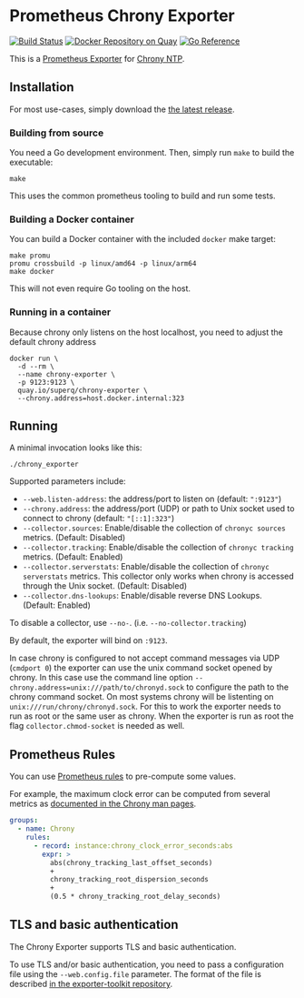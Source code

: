 # Prometheus Chrony Exporter

[![Build Status](https://circleci.com/gh/SuperQ/chrony_exporter/tree/main.svg?style=svg)](https://circleci.com/gh/SuperQ/chrony_exporter/tree/main)
[![Docker Repository on Quay](https://quay.io/repository/superq/chrony-exporter/status "Docker Repository on Quay")](https://quay.io/repository/superq/chrony-exporter)
[![Go Reference](https://pkg.go.dev/badge/github.com/superq/chrony_exporter.svg)](https://pkg.go.dev/github.com/superq/chrony_exporter)

This is a [Prometheus Exporter](https://prometheus.io) for [Chrony NTP](https://chrony-project.org/).

## Installation

For most use-cases, simply download the [the latest
release](https://github.com/superq/chrony_exporter/releases).

### Building from source

You need a Go development environment. Then, simply run `make` to build the
executable:

    make

This uses the common prometheus tooling to build and run some tests.

### Building a Docker container

You can build a Docker container with the included `docker` make target:

    make promu
    promu crossbuild -p linux/amd64 -p linux/arm64
    make docker

This will not even require Go tooling on the host.

### Running in a container

Because chrony only listens on the host localhost, you need to adjust the default chrony address

    docker run \
      -d --rm \
      --name chrony-exporter \
      -p 9123:9123 \
      quay.io/superq/chrony-exporter \
      --chrony.address=host.docker.internal:323

## Running

A minimal invocation looks like this:

    ./chrony_exporter

Supported parameters include:

- `--web.listen-address`: the address/port to listen on (default: `":9123"`)
- `--chrony.address`: the address/port (UDP) or path to Unix socket used to connect to chrony (default: `"[::1]:323"`)
- `--collector.sources`: Enable/disable the collection of `chronyc sources` metrics. (Default: Disabled)
- `--collector.tracking`: Enable/disable the collection of `chronyc tracking` metrics. (Default: Enabled)
- `--collector.serverstats`: Enable/disable the collection of `chronyc serverstats` metrics. This collector only works when chrony is accessed through the Unix socket. (Default: Disabled)
- `--collector.dns-lookups`: Enable/disable reverse DNS Lookups. (Default: Enabled)

To disable a collector, use `--no-`. (i.e. `--no-collector.tracking`)

By default, the exporter will bind on `:9123`.

In case chrony is configured to not accept command messages via UDP (`cmdport 0`) the exporter can use the unix command socket opened by chrony.
In this case use the command line option `--chrony.address=unix:///path/to/chronyd.sock` to configure the path to the chrony command socket.
On most systems chrony will be listenting on `unix:///run/chrony/chronyd.sock`. For this to work the exporter needs to run as root or the same user as chrony.
When the exporter is run as root the flag `collector.chmod-socket` is needed as well.

## Prometheus Rules

You can use [Prometheus rules](https://prometheus.io/docs/prometheus/latest/configuration/recording_rules/) to pre-compute some values.

For example, the maximum clock error can be computed from several metrics as [documented in the Chrony man pages](https://chrony-project.org/doc/4.4/chrony.conf.html).

```yaml
groups:
  - name: Chrony
    rules:
      - record: instance:chrony_clock_error_seconds:abs
        expr: >
          abs(chrony_tracking_last_offset_seconds)
          +
          chrony_tracking_root_dispersion_seconds
          +
          (0.5 * chrony_tracking_root_delay_seconds)
```

## TLS and basic authentication

The Chrony Exporter supports TLS and basic authentication.

To use TLS and/or basic authentication, you need to pass a configuration file
using the `--web.config.file` parameter. The format of the file is described
[in the exporter-toolkit repository](https://github.com/prometheus/exporter-toolkit/blob/master/docs/web-configuration.md).

